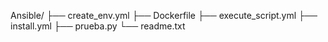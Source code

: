 Ansible/
├── create_env.yml
├── Dockerfile
├── execute_script.yml
├── install.yml
├── prueba.py
└── readme.txt
